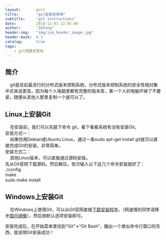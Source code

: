 ```yaml
---
layout:       post
title:        "git安装及使用"
subtitle:     "git instructions"
date:         2018-12-01 22:05:00
author:       "ZeFeng"
header-img:   "img/ice_header_image.jpg"
header-mask:  0.3
catalog:      true
tags:
    - git搭建及使用
---
```


## 简介
&nbsp;&nbsp;&nbsp;&nbsp;git是目前最流行的分布式版本控制系统，分布式版本控制系统的安全性相对集中式来说更高，因为每个人电脑里都有完整的版本库，某一个人的电脑坏掉了不要紧，随便从其他人那里复制一个就可以了。<br />

## Linux上安装Git
&nbsp;&nbsp;&nbsp;&nbsp;在安装前，我们可以先敲下命令 git，看下看看系统有没有安装Git。<br />
安装方式一：<br />
&nbsp;&nbsp;&nbsp;&nbsp;如果你用Debian或Ubuntu Linux，通过一条sudo apt-get install git就可以直接完成Git的安装，非常简单。<br />
安装方式二：<br />
&nbsp;&nbsp;&nbsp;&nbsp;其他Linux版本，可以直接通过源码安装。<br />
先从Git官网下载源码，然后解压，依次输入以下这几个命令安装就好了：<br />
./config<br />
make<br />
sudo make install<br />

## Windows上安装Git
&nbsp;&nbsp;&nbsp;&nbsp;在Windows上使用Git，可以从Git官网直接[下载安装程序](https://git-scm.com/downloads)，（网速慢的同学请移步[国内镜像](https://pan.baidu.com/s/1kU5OCOB#list/path=%2Fpub%2Fgit)），然后按默认选项安装即可。<br />

安装完成后，在开始菜单里找到“Git”->“Git Bash”，蹦出一个类似命令行窗口的东西，就说明Git安装成功！<br />


